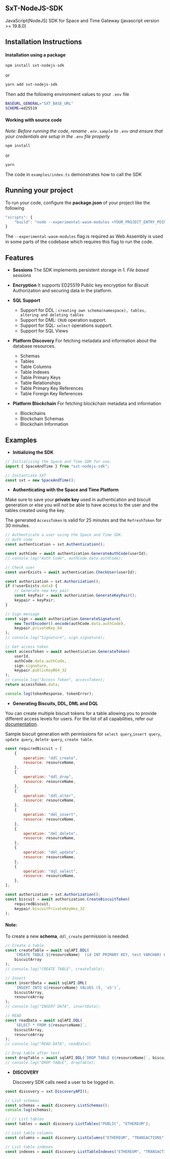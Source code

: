 ## SxT-NodeJS-SDK

JavaScript(NodeJS) SDK for Space and Time Gateway (javascript version >= 19.8.0)

## Installation Instructions

#### Installation using a package

```sh
npm install sxt-nodejs-sdk
```

or

```sh
yarn add sxt-nodejs-sdk
```

Then add the following environment values to your `.env` file

```sh
BASEURL_GENERAL="SXT_BASE_URL"
SCHEME=ed25519
```

#### Working with source code

_Note: Before running the code, rename `.env.sample` to `.env` and ensure that your credentials are setup in the `.env` file properly_

```sh
npm install
```

or

```sh
yarn
```

The code in `examples/index.ts` demonstrates how to call the SDK

## Running your project

To run your code, configure the **package.json** of your project like the following

```js
"scripts": {
    "build": "node --experimental-wasm-modules <YOUR_PROJECT_ENTRY_POINT.js>",
}

```

The `--experimental-wasm-modules` flag is required as Web Assembly is used in some parts of the codebase
which requires this flag to run the code.

## Features

-   **Sessions**
    The SDK implements persistent storage in 1. _File based sessions_

-   **Encryption**
    It supports ED25519 Public key encryption for Biscuit Authorization and securing data in the platform.

-   **SQL Support**

    -   Support for DDL : `creating own schema(namespace), tables, altering and deleting tables`
    -   Support for DML: `CRUD` operation support.
    -   Support for SQL: `select` operations support.
    -   Support for SQL Views

-   **Platform Discovery**
    For fetching metadata and information about the database resources.

    -   Schemas
    -   Tables
    -   Table Columns
    -   Table Indexes
    -   Table Primary Keys
    -   Table Relationships
    -   Table Primary Key References
    -   Table Foreign Key References

-   **Platform Blockchain**
    For fetching blockchain metadata and information
    -   Blockchains
    -   Blockchain Schemas
    -   Blockchain Information

## Examples

-   **Initializing the SDK**

```js
// Initializing the Space and Time SDK for use.
import { SpaceAndTime } from "sxt-nodejs-sdk";

// Instantiate SXT
const sxt = new SpaceAndTime();
```

-   **Authenticating with the Space and Time Platform**

Make sure to save your **private key** used in authentication and biscuit generation or else you will not be able to have access to the user and the tables created using the key.

The generated `AccessToken` is valid for 25 minutes and the `RefreshToken` for 30 minutes.

```js
// Authenticate a user using the Space and Time SDK.
// Auth code
const authentication = sxt.Authentication();

const authCode = await authentication.GenerateAuthCode(userId);
// console.log("Auth Code", authCode.data.authCode);

// Check user
const userExists = await authentication.CheckUser(userId);

const authorization = sxt.Authorization();
if (!userExists.data) {
    // Generate new key pair
    const keyPair = await authorization.GenerateKeyPair();
    keypair = keyPair;
}

// Sign message
const sign = await authorization.GenerateSignature(
    new TextEncoder().encode(authCode.data.authCode),
    keypair.privateKey_64
);
// console.log("Signature", sign.signature);

// Get access token
const accessToken = await authentication.GenerateToken(
    userId,
    authCode.data.authCode,
    sign.signature,
    keypair.publicKeyB64_32
);
// console.log("Access Token", accessToken);
return accessToken.data;

console.log(tokenResponse, tokenError);
```

-   **Generating Biscuits, DDL, DML and DQL**

You can create multiple biscuit tokens for a table allowing you to provide different access levels for users. For the list of all capabilities, refer our [documentation](https://docs.spaceandtime.io/docs/biscuit-authorization).

Sample biscuit generation with permissions for `select query`,`insert query`, `update query`, `delete query`, `create table`.

```js
const requiredBiscuit = [
    {
        operation: "ddl_create",
        resource: resourceName,
    },
    {
        operation: "ddl_drop",
        resource: resourceName,
    },
    {
        operation: "ddl_alter",
        resource: resourceName,
    },
    {
        operation: "dml_insert",
        resource: resourceName,
    },
    {
        operation: "dml_delete",
        resource: resourceName,
    },
    {
        operation: "dml_update",
        resource: resourceName,
    },
    {
        operation: "dql_select",
        resource: resourceName,
    },
];

const authorization = sxt.Authorization();
const biscuit = await authorization.CreateBiscuitToken(
    requiredBiscuit,
    keypair.biscuitPrivateKeyHex_32
);
```

#### Note:

To create a new **schema**, `ddl_create` permission is needed.

```js
// Create a table
const createTable = await sqlAPI.DDL(
    `CREATE TABLE ${resourceName}  (id INT PRIMARY KEY, test VARCHAR) WITH "public_key=${keypair.biscuitPublicKeyHex_32},access_type=public_append"`,
    biscuitArray
);
// console.log("CREATE TABLE", createTable);

// Insert
const insertData = await sqlAPI.DML(
    `INSERT INTO ${resourceName} VALUES (5, 'x5')`,
    biscuitArray,
    resourceArray
);
// console.log("INSERT DATA", insertData);

// READ
const readData = await sqlAPI.DQL(
    `SELECT * FROM ${resourceName}`,
    biscuitArray,
    resourceArray
);
// console.log("READ DATA", readData);

// Drop table after test
const dropTable = await sqlAPI.DDL(`DROP TABLE ${resourceName}`, biscuitArray);
// console.log("DROP TABLE", dropTable);
```

-   **DISCOVERY**

    Discovery SDK calls need a user to be logged in.

```js
const discovery = sxt.DiscoveryAPI();

// List schemas
const schemas = await discovery.ListSchemas();
console.log(schemas);

// // List tables
const tables = await discovery.ListTables("PUBLIC", "ETHEREUM");

// List table columns
const columns = await discovery.ListColumns("ETHEREUM", "TRANSACTIONS");

// List table indexes
const indexes = await discovery.ListTableIndexes("ETHEREUM", "TRANSACTIONS");
```
